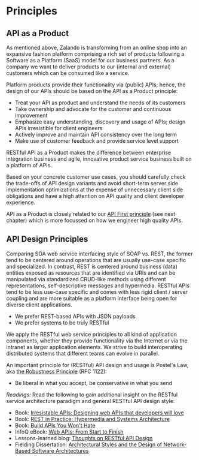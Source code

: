 # Principles

## API as a Product

As mentioned above, Zalando is transforming from an online shop into an expansive fashion platform 
comprising a rich set of products following a Software as a Platform (SaaS) model for our business partners. 
As a company we want to deliver products to our (internal and external) customers which can be consumed like a service. 

Platform products provide their functionality via (public) APIs; 
hence, the design of our APIs should be based on the API as a Product principle:

* Treat your API as product and understand the needs of its customers
* Take ownership and advocate for the customer and continuous improvement
* Emphasize easy understanding, discovery and usage of APIs; design APIs irresistible for client engineers
* Actively improve and maintain API consistency over the long term
* Make use of customer feedback and provide service level support

RESTful API as a Product makes the difference between enterprise integration business and agile, 
innovative product service business built on a platform of APIs.


Based on your concrete customer use cases, you should carefully check the trade-offs of API design variants 
and avoid short-term server side implementation optimizations at the expense of unnecessary client side 
obligations and have a high attention on API quality and client developer experience. 

API as a Product is closely related to our 
[API First principle](../general-guidelines/GeneralGuidelines.md#Must-Follow-API-First-Principle) 
(see next chapter) which is more focussed on how we engineer high quality APIs. 


## API Design Principles

Comparing SOA web service interfacing style of SOAP vs. REST,
the former tend to be centered around operations that are usually use-case specific and specialized.
In contrast, REST is centered around business (data) entities exposed as resources 
that are identified via URIs and can be manipulated via standardized CRUD-like methods 
using different representations, self-descriptive messages and hypermedia. 
RESTful APIs tend to be less use-case specific and comes with less rigid client / server coupling 
and are more suitable as a platform interface being open for diverse client applications. 

* We prefer REST-based APIs with JSON payloads
* We prefer systems to be truly RESTful

We apply the RESTful web service principles to all kind of application components, whether they provide functionality via the Internet or via the intranet as larger application elements. We strive to build interoperating distributed systems that different teams can evolve in parallel.

An important principle for (RESTful) API design and usage is Postel's Law, aka [the
Robustness Principle](http://en.wikipedia.org/wiki/Robustness_principle) (RFC 1122):

* Be liberal in what you accept, be conservative in what you send


*Readings:* Read the following to gain additional insight on the RESTful service architecture paradigm and
general RESTful API design style:

* Book: [Irresistable APIs: Designing web APIs that developers will love](https://www.amazon.de/Irresistible-APIs-Designing-that-developers/dp/1617292559)
* Book: [REST in Practice: Hypermedia and Systems
  Architecture](http://www.amazon.de/REST-Practice-Hypermedia-Systems-Architecture/dp/0596805829)
* Book: [Build APIs You Won't Hate](https://leanpub.com/build-apis-you-wont-hate)
* InfoQ eBook: [Web APIs: From Start to Finish](http://www.infoq.com/minibooks/emag-web-api)
* Lessons-learned blog: [Thoughts on RESTful API Design](http://restful-api-design.readthedocs.org/en/latest/)
* Fielding Dissertation: [Architectural Styles and the Design of Network-Based Software Architectures](http://www.ics.uci.edu/~fielding/pubs/dissertation/top.htm)
